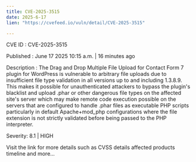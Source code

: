 ```yaml
---
title: CVE-2025-3515
date: 2025-6-17
lien: "https://cvefeed.io/vuln/detail/CVE-2025-3515"

---
```


CVE ID : CVE-2025-3515

Published :  June 17
2025
10:15 a.m. | 16 minutes ago

Description : The Drag and Drop Multiple File Upload for Contact Form 7 plugin for WordPress is vulnerable to arbitrary file uploads due to insufficient file type validation in all versions up to
and including
1.3.8.9. This makes it possible for unauthenticated attackers to bypass the plugin's blacklist and upload .phar or other dangerous file types on the affected site's server
which may make remote code execution possible on the servers that are configured to handle .phar files as executable PHP scripts
particularly in default Apache+mod_php configurations where the file extension is not strictly validated before being passed to the PHP interpreter.

Severity: 8.1 | HIGH

Visit the link for more details
such as CVSS details
affected products
timeline
and more...
